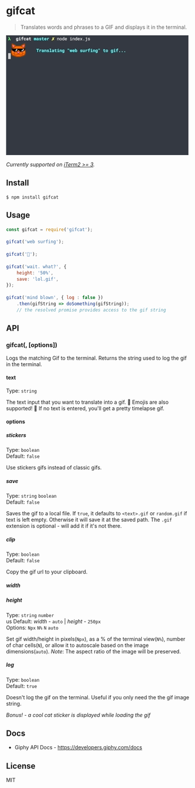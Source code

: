 # gifcat

>  Translates words and phrases to a GIF and displays it in the terminal.

![](./demo.gif)

*Currently supported on [iTerm2 >= 3](https://www.iterm2.com/downloads.html).*

## Install

```
$ npm install gifcat
```

## Usage

```js
const gifcat = require('gifcat');

gifcat('web surfing');

gifcat('🐰');

gifcat('wait. what?', { 
    height: '50%',
    save: 'lol.gif',  
});

gifcat('mind blown', { log : false })
    .then(gifString => doSomething(gifString));
    // the resolved promise provides access to the gif string
```

## API

### gifcat(<text>, [options])
 
Logs the matching Gif to the terminal. 
Returns the string used to log the gif in the terminal.

#### text

Type: `string` 

The text input that you want to translate into a gif. 🌈 Emojis are also supported! 🌈
If no text is entered, you'll get a pretty timelapse gif.

#### options

##### stickers

Type: `boolean`<br>
Default: `false`<br>

Use stickers gifs instead of classic gifs.

##### save 
Type: `string` `boolean`<br>
Default: `false`

Saves the gif to a local file.
If `true`, it defaults to `<text>.gif` or `random.gif` if text is left empty.
Otherwise it will save it at the saved path. The `.gif` extension is optional - will add it if it's not there. 

##### clip

Type: `boolean`<br>
Default: `false`

Copy the gif url to your clipboard.

##### width
##### height

Type: `string` `number`<br>us
Default: *width* - `auto` | *height* - `250px`<br>
Options: `Npx` `N%` `N` `auto`

Set gif width/height in pixels(`Npx`), as a % of the terminal view(`N%`), number of char cells(`N`), or allow it to autoscale based on the image dimensions(`auto`).
*Note*: The aspect ratio of the image will be preserved.

##### log
Type: `boolean`<br>
Default: `true`

Doesn't log the gif on the terminal. Useful if you only need the the gif image string.

*Bonus! - a cool cat sticker is displayed while loading the gif*

## Docs

- Giphy API Docs - https://developers.giphy.com/docs

## License 

MIT
